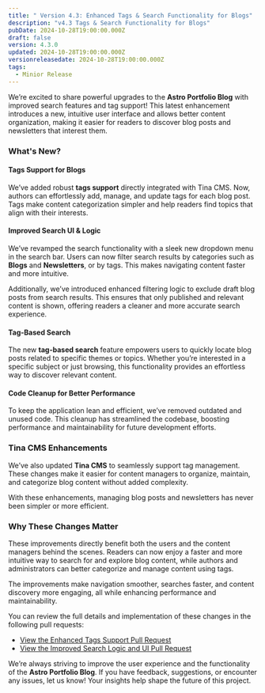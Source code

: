 ```yaml
---
title: " Version 4.3: Enhanced Tags & Search Functionality for Blogs"
description: "v4.3 Tags & Search Functionality for Blogs"
pubDate: 2024-10-28T19:00:00.000Z
draft: false
version: 4.3.0
updated: 2024-10-28T19:00:00.000Z
versionreleasedate: 2024-10-28T19:00:00.000Z
tags:
  - Minior Release
---
```


We’re excited to share powerful upgrades to the **Astro Portfolio Blog** with improved search features and tag support! This latest enhancement introduces a new, intuitive user interface and allows better content organization, making it easier for readers to discover blog posts and newsletters that interest them.

### **What's New?**

#### **Tags Support for Blogs**

We’ve added robust **tags support** directly integrated with Tina CMS. Now, authors can effortlessly add, manage, and update tags for each blog post. Tags make content categorization simpler and help readers find topics that align with their interests.

#### **Improved Search UI & Logic**

We’ve revamped the search functionality with a sleek new dropdown menu in the search bar. Users can now filter search results by categories such as **Blogs** and **Newsletters**, or by tags. This makes navigating content faster and more intuitive.

Additionally, we’ve introduced enhanced filtering logic to exclude draft blog posts from search results. This ensures that only published and relevant content is shown, offering readers a cleaner and more accurate search experience.

#### **Tag-Based Search**

The new **tag-based search** feature empowers users to quickly locate blog posts related to specific themes or topics. Whether you’re interested in a specific subject or just browsing, this functionality provides an effortless way to discover relevant content.

#### **Code Cleanup for Better Performance**

To keep the application lean and efficient, we’ve removed outdated and unused code. This cleanup has streamlined the codebase, boosting performance and maintainability for future development efforts.

### **Tina CMS Enhancements**

We’ve also updated **Tina CMS** to seamlessly support tag management. These changes make it easier for content managers to organize, maintain, and categorize blog content without added complexity.

With these enhancements, managing blog posts and newsletters has never been simpler or more efficient.

### **Why These Changes Matter**

These improvements directly benefit both the users and the content managers behind the scenes. Readers can now enjoy a faster and more intuitive way to search for and explore blog content, while authors and administrators can better categorize and manage content using tags.

The improvements make navigation smoother, searches faster, and content discovery more engaging, all while enhancing performance and maintainability.

You can review the full details and implementation of these changes in the following pull requests:

- [View the Enhanced Tags Support Pull Request](https://github.com/rafay99-epic/Astro-Portfolio-Blog/pull/55)
- [View the Improved Search Logic and UI Pull Request](https://github.com/rafay99-epic/Astro-Portfolio-Blog/pull/54)

We’re always striving to improve the user experience and the functionality of the **Astro Portfolio Blog**. If you have feedback, suggestions, or encounter any issues, let us know! Your insights help shape the future of this project.
